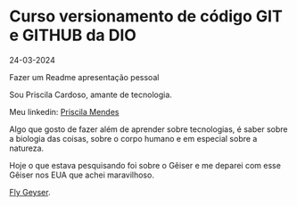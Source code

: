 # Curso versionamento de código GIT e GITHUB da DIO

24-03-2024

Fazer um Readme apresentação pessoal

Sou Priscila Cardoso, amante de tecnologia.

Meu linkedin: [Priscila Mendes](https://www.linkedin.com/in/priscila-mendes-sp/)

Algo que gosto de fazer além de aprender sobre tecnologias, é saber sobre a biologia das coisas, sobre o corpo humano e em especial sobre a natureza.

Hoje o que estava pesquisando foi sobre o Gêiser e me deparei com esse Gêiser nos EUA que achei maravilhoso.

[Fly Geyser](https://quantocustaviajar.com/blog/fly-geyser-intervencao-humana-e-natureza-se-unem-nesta-paisagem-surreal/).

## 